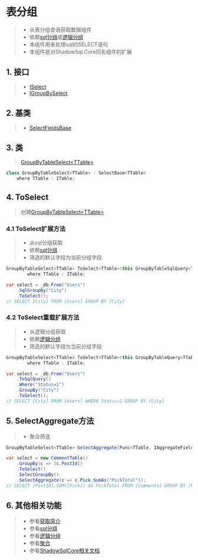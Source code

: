 # 表分组
>* 从表分组查询获取数据组件
>* 依赖[sql分组](../sqlquery/groupby.md)或[逻辑分组](../query/groupby.md)
>* 本组件用来处理sql的SELECT语句
>* 本组件是对ShadowSql.Core同名组件的扩展

## 1. 接口
>* [ISelect](/api/ShadowSql.Select.ISelect.html)
>* [IGroupBySelect](/api/ShadowSql.Select.IGroupBySelect.html)

## 2. 基类
>* [SelectFieldsBase](/api/ShadowSql.Select.SelectFieldsBase.html)

## 3. 类
>[GroupByTableSelect\<TTable\>](/api/ShadowSql.Select.GroupByTableSelect-1.html)
~~~csharp
class GroupByTableSelect<TTable> : SelectBase<TTable>
    where TTable : ITable;
~~~

## 4. ToSelect
>创建[GroupByTableSelect\<TTable\>](/api/ShadowSql.Select.GroupByTableSelect-1.html)

### 4.1 ToSelect扩展方法
>* 从sql分组获取
>* 依赖[sql分组](../sqlquery/groupby.md)
>* 筛选的默认字段为当前分组字段
~~~csharp
GroupByTableSelect<TTable> ToSelect<TTable>(this GroupByTableSqlQuery<TTable> source)
        where TTable : ITable;
~~~
~~~csharp
var select = _db.From("Users")
    .SqlGroupBy("City")
    .ToSelect();
// SELECT [City] FROM [Users] GROUP BY [City]
~~~

### 4.2 ToSelect重载扩展方法
>* 从逻辑分组获取
>* 依赖[逻辑分组](../query/groupby.md)
>* 筛选的默认字段为当前分组字段
~~~csharp
GroupByTableSelect<TTable> ToSelect<TTable>(this GroupByTableQuery<TTable> source)
        where TTable : ITable;
~~~
~~~csharp
var select = _db.From("Users")
    .ToSqlQuery()
    .Where("Status=1")
    .GroupBy("City")
    .ToSelect();
// SELECT [City] FROM [Users] WHERE Status=1 GROUP BY [City]
~~~

## 5. SelectAggregate方法
>* 聚合筛选
~~~csharp
GroupByTableSelect<TTable> SelectAggregate(Func<TTable, IAggregateFieldAlias> select);
~~~
~~~csharp
var select = new CommentTable()
    .GroupBy(c => [c.PostId])
    .ToSelect()
    .SelectGroupBy()
    .SelectAggregate(c => c.Pick.SumAs("PickTotal"));
// SELECT [PostId],SUM([Pick]) AS PickTotal FROM [Comments] GROUP BY [PostId]
~~~

## 6. 其他相关功能
>* 参看[获取简介](./index.md)
>* 参看[sql分组](../sqlquery/groupby.md)
>* 参看[逻辑分组](../query/groupby.md)
>* 参看[聚合](../../shadowcore/aggregate.md)
>* 参看[ShadowSqlCore相关文档](../../shadowcore/select/index.md)
